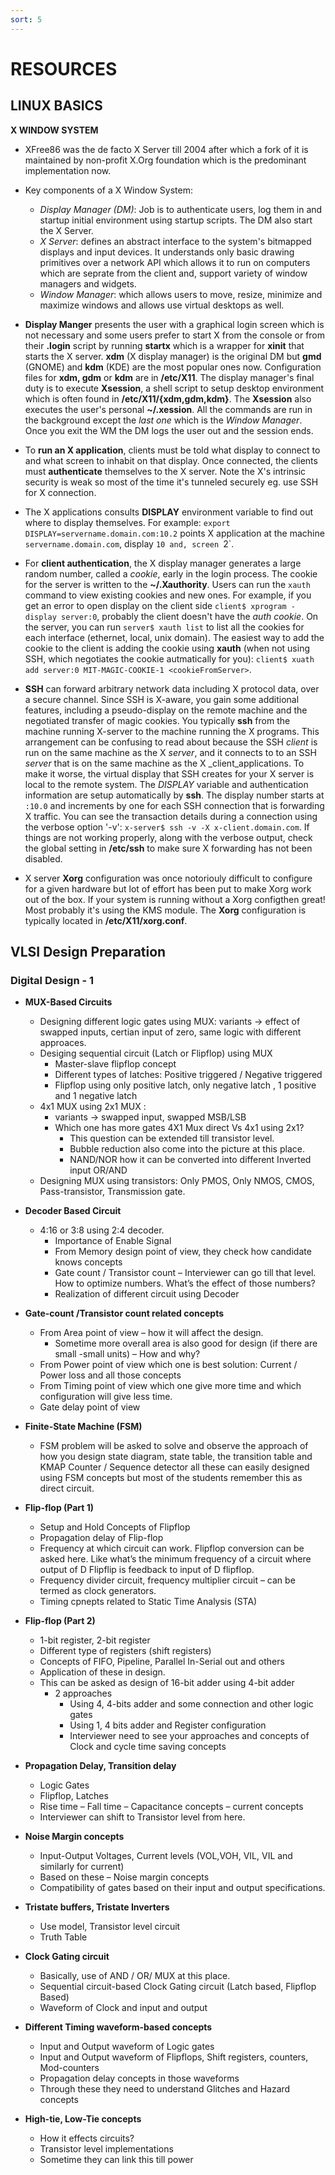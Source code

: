 ```yaml
---
sort: 5
---
```

# RESOURCES

## LINUX BASICS
   
**X WINDOW SYSTEM**
   - XFree86 was the de facto X Server till 2004 after which a fork of it is maintained by non-profit X.Org foundation which is the predominant implementation now.
   - Key components of a X Window System:
     - _Display Manager (DM)_: Job is to authenticate users, log them in and startup initial environment using startup scripts. The DM also start the X Server.
     - _X Server_: defines an abstract interface to the system's bitmapped displays and input devices. It understands only basic drawing primitives over a network API which allows it to run on computers which are seprate from the client and, support variety of window managers and widgets.
     - _Window Manager_: which allows users to move, resize, minimize and maximize windows and allows use virtual desktops as well.
   - **Display Manger** presents the user with a graphical login screen which is not necessary and some users prefer to start X from the console or from their **.login** script by running **startx** which is a wrapper for **xinit** that starts the X server. **xdm** (X display manager) is the original DM but **gmd** (GNOME) and **kdm** (KDE) are the most popular ones now. Configuration files for **xdm, gdm** or **kdm** are in **/etc/X11**. The display manager's final duty is to execute **Xsession**, a shell script to setup desktop environment which is often found in **/etc/X11/{xdm,gdm,kdm}**. The **Xsession** also executes the user's personal **~/.xession**. All the commands are run in the background except the _last one_ which is the _Window Manager_. Once you exit the WM the DM logs the user out and the session ends.
  
   - To **run an X application**, clients must be told what display to connect to and what screen to inhabit on that display. Once connected, the clients must **authenticate** themselves to the X server. Note the X's intrinsic security is weak so most of the time it's tunneled securely eg. use SSH for X connection.

   - The X applications consults **DISPLAY** environment variable to find out where to display themselves. For example: ```export DISPLAY=servername.domain.com:10.2``` points X application at the machine `servername.domain.com`, display `10 and, screen `2`. 

   - For **client authentication**, the X display manager generates a large random number, called a _cookie_, early in the login process. The cookie for the server is written to the **~/.Xauthority**. Users can run the `xauth` command to view existing cookies and new ones. For example, if you get an error to open display on the client side ```client$ xprogram -display server:0```, probably the client doesn't have the _auth cookie_. On the server, you can run ```server$ xauth list``` to list all the cookies for each interface (ethernet, local, unix domain). The easiest way to add the cookie to the client is adding the cookie using **xauth** (when not using SSH, which negotiates the cookie autmatically for you): ```client$ xuath add server:0 MIT-MAGIC-COOKIE-1 <cookieFromServer>```.
   - **SSH** can forward arbitrary network data including X protocol data, over a secure channel. Since SSH is X-aware, you gain some additional features, including a pseudo-display on the remote machine and the negotiated transfer of magic cookies. You typically **ssh** from the machine running X-server to the machine running the X programs. This arrangement can be confusing to read about because the SSH _client_ is run on the same machine as the X _server_, and it connects to to an SSH _server_ that is on the same machine as the X _client_applications. To make it worse, the virtual display that SSH creates for your X server is local to the remote system. The _DISPLAY_ variable and authentication information are setup automatically by **ssh**. The display number starts at `:10.0` and increments by one for each SSH connection that is forwarding X traffic. You can see the transaction details during a connection using the verbose option '-v': ```x-server$ ssh -v -X x-client.domain.com```. If things are not working properly, along with the verbose output, check the global setting in **/etc/ssh** to make sure X forwarding has not been disabled.
   - X server **Xorg** configuration was once notoriouly difficult to configure for a given hardware but lot of effort has been put to make Xorg work out of the box. If your system is running without a Xorg configthen great! Most probably it's using the KMS module. The **Xorg** configuration is typically located in **/etc/X11/xorg.conf**.


## VLSI Design Preparation

### Digital Design - 1

- **MUX-Based Circuits**
  - Designing different logic gates using MUX: variants -> effect of swapped inputs, certian input of zero, same logic with different approaces.
  - Desiging sequential circuit (Latch or Flipflop) using MUX
    - Master-slave flipflop concept 
    - Different types of latches: Positive triggered / Negative triggered
    - Flipflop using only positive latch, only negative latch , 1 positive and 1 negative latch
  - 4x1 MUX using 2x1 MUX : 
    - variants -> swapped input, swapped MSB/LSB
    - Which one has more gates 4X1 Mux direct Vs 4x1 using 2x1?
      - This question can be extended till transistor level.
      - Bubble reduction also come into the picture at this place.
      - NAND/NOR how it can be converted into different Inverted input OR/AND
  - Designing MUX using transistors: Only PMOS, Only NMOS, CMOS, Pass-transistor, Transmission gate.

- **Decoder Based Circuit**
  - 4:16 or 3:8 using 2:4 decoder.
    - Importance of Enable Signal
    - From Memory design point of view, they check how candidate knows concepts
    - Gate count / Transistor count – Interviewer can go till that level. How to optimize numbers. What’s the effect of those numbers?
    - Realization of different circuit using Decoder

- **Gate-count /Transistor count related concepts**
  - From Area point of view – how it will affect the design.
    - Sometime more overall area is also good for design (if there are small -small units) – How and why?
  - From Power point of view which one is best solution: Current / Power loss and all those concepts 
  - From Timing point of view which one give more time and which configuration will give less time.
  - Gate delay point of view

- **Finite-State Machine (FSM)**
  - FSM problem will be asked to solve and observe the approach of how you design state diagram, state table, the transition table and KMAP 
    Counter / Sequence detector all these can easily designed using FSM concepts but most of the students remember this as direct circuit.

- **Flip-flop (Part 1)**
  - Setup and Hold Concepts of Flipflop
  - Propagation delay of Flip-flop
  - Frequency at which circuit can work. Flipflop conversion can be asked here. Like what’s the minimum frequency of a circuit where output of D Flipflip is feedback to input of D flipflop.
  - Frequency divider circuit, frequency multiplier circuit – can be termed as clock generators.
  - Timing cpnepts related to Static Time Analysis (STA)

- **Flip-flop (Part 2)**
  - 1-bit register, 2-bit register
  - Different type of registers (shift registers)
  - Concepts of FIFO, Pipeline, Parallel In-Serial out and others
  - Application of these in design.
  - This can be asked as design of 16-bit adder using 4-bit adder
    - 2 approaches
      - Using 4, 4-bits adder and some connection and other logic gates
      - Using 1, 4 bits adder and Register configuration
      - Interviewer need to see your approaches and concepts of Clock and cycle time saving concepts 

- **Propagation Delay, Transition delay**
  - Logic Gates
  - Flipflop, Latches
  - Rise time – Fall time – Capacitance concepts – current concepts
  - Interviewer can shift to Transistor level from here.

- **Noise Margin concepts**
  - Input-Output Voltages, Current levels (VOL,VOH, VIL, VIL and similarly for current)
  - Based on these – Noise margin concepts
  - Compatibility of gates based on their input and output specifications. 

- **Tristate buffers, Tristate Inverters**
  - Use model, Transistor level circuit
  - Truth Table

- **Clock Gating circuit**
  - Basically, use of AND / OR/ MUX at this place.
  - Sequential circuit-based Clock Gating circuit (Latch based, Flipflop Based)
  - Waveform of Clock and input and output

- **Different Timing waveform-based concepts**
  - Input and Output waveform of Logic gates
  - Input and Output waveform of Flipflops, Shift registers, counters, Mod-counters
  - Propagation delay concepts in those waveforms
  - Through these they need to understand Glitches and Hazard concepts

- **High-tie, Low-Tie concepts**
  - How it effects circuits?
  - Transistor level implementations
  - Sometime they can link this till power
